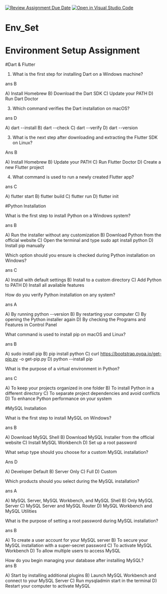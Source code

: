 [![Review Assignment Due Date](https://classroom.github.com/assets/deadline-readme-button-22041afd0340ce965d47ae6ef1cefeee28c7c493a6346c4f15d667ab976d596c.svg)](https://classroom.github.com/a/vnsr1XuU)
[![Open in Visual Studio Code](https://classroom.github.com/assets/open-in-vscode-2e0aaae1b6195c2367325f4f02e2d04e9abb55f0b24a779b69b11b9e10269abc.svg)](https://classroom.github.com/online_ide?assignment_repo_id=15677064&assignment_repo_type=AssignmentRepo)
# Env_Set

# Environment Setup Assignment

#Dart & Flutter

1. What is the first step for installing Dart on a Windows machine?
   
ans B

A) Install Homebrew
B) Download the Dart SDK
C) Update your PATH
D) Run Dart Doctor


3. Which command verifies the Dart installation on macOS?
   
ans D

A) dart --install
B) dart --check
C) dart --verify
D) dart --version


3. What is the next step after downloading and extracting the Flutter SDK on Linux?
   
Ans B

A) Install Homebrew
B) Update your PATH
C) Run Flutter Doctor
D) Create a new Flutter project


4. What command is used to run a newly created Flutter app?
   
ans C

A) flutter start
B) flutter build
C) flutter run
D) flutter init


#Python Installation

What is the first step to install Python on a Windows system?

ans B

A) Run the installer without any customization
B) Download Python from the official website
C) Open the terminal and type sudo apt install python
D) Install pip manually

Which option should you ensure is checked during Python installation on Windows?

ans C

A) Install with default settings
B) Install to a custom directory
C) Add Python to PATH
D) Install all available features

How do you verify Python installation on any system?

ans A

A) By running python --version
B) By restarting your computer
C) By opening the Python installer again
D) By checking the Programs and Features in Control Panel

What command is used to install pip on macOS and Linux?

ans B

A) sudo install pip
B) pip install python
C) curl https://bootstrap.pypa.io/get-pip.py -o get-pip.py
D) python --install pip

What is the purpose of a virtual environment in Python?

ans C

A) To keep your projects organized in one folder
B) To install Python in a different directory
C) To separate project dependencies and avoid conflicts
D) To enhance Python performance on your system

#MySQL Installation

What is the first step to install MySQL on Windows?

ans B

A) Download MySQL Shell
B) Download MySQL Installer from the official website
C) Install MySQL Workbench
D) Set up a root password

What setup type should you choose for a custom MySQL installation?

Ans D

A) Developer Default
B) Server Only
C) Full
D) Custom

Which products should you select during the MySQL installation?

ans A

A) MySQL Server, MySQL Workbench, and MySQL Shell
B) Only MySQL Server
C) MySQL Server and MySQL Router
D) MySQL Workbench and MySQL Utilities

What is the purpose of setting a root password during MySQL installation?

ans B

A) To create a user account for your MySQL server
B) To secure your MySQL installation with a super-secret password
C) To activate MySQL Workbench
D) To allow multiple users to access MySQL

How do you begin managing your database after installing MySQL?  
ans B

A) Start by installing additional plugins
B) Launch MySQL Workbench and connect to your MySQL Server
C) Run mysqladmin start in the terminal
D) Restart your computer to activate MySQL
